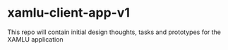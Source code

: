 # xamlu-client-app-v1
This repo will contain initial design thoughts, tasks and prototypes for the XAMLU application
